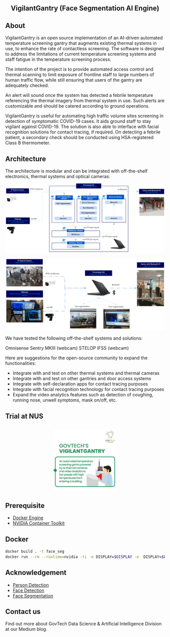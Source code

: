 <h2 align="center">VigilantGantry (Face Segmentation AI Engine)</h2>

## About

VigilantGantry is an open source implementation of an AI-driven automated temperature screening gantry that augments existing thermal systems in use, to enhance the rate of contactless screening. The software is designed to address the limitations of current temperature screening systems and staff fatigue in the temperature screening process.

The intention of the project is to provide automated access control and thermal scanning to limit exposure of frontline staff to large numbers of human traffic flow, while still ensuring that users of the gantry are adequately checked.
 
An alert will sound once the system has detected a febrile temperature referencing the thermal imagery from thermal system in use. Such alerts are customizable and should be catered according to ground operations.

VigilantGantry is useful for automating high traffic volume sites screening in detection of symptomatic COVID-19 cases. It aids ground staff to stay vigilant against COVID-19. The solution is also able to interface with facial recognition solutions for contact tracing, if required. On detecting a febrile patient, a secondary check should be conducted using HSA-registered Class B thermometer.  

## Architecture

The architecture is modular and can be integrated with off-the-shelf electronics, thermal systems and optical cameras:

 ![Architecture Diagram](asset/achitecture.png)

 ![Equipment Diagram](asset/equipment.png)


We have tested the following off-the-shelf systems and solutions:

Omnisense Sentry MKIII (webcam)
STELOP IFSS (webcam)
 
Here are suggestions for the open-source community to expand the functionalities:

* Integrate with and test on other thermal systems and thermal cameras
* Integrate with and test on other gantries and door access systems
* Integrate with self-declaration apps for contact tracing purposes
* Integrate with facial recognition technology for contact tracing purposes
* Expand the video analytics features such as detection of coughing, running nose, unwell symptoms, mask on/off, etc.
 
## Trial at NUS

<h2 align="center"><a href="https://www.youtube.com/watch?v=4quAADmKs40"><img src="asset/logo.jpg" width="200"></a><h2/">

## Prerequisite

* [Docker Engine](https://docs.docker.com/engine/install/binaries/)
* [NVIDIA Container Toolkit](https://github.com/NVIDIA/nvidia-docker)

## Docker
```bash
docker build . -t face_seg
docker run --rm --runtime=nvidia -ti -e DISPLAY=$DISPLAY -e  DISPLAY=$DISPLAY -v /tmp/.X11-unix:/tmp/.X11-unix -e QT_X11_NO_MITSHM=1 --name face_seg face_seg:latest
```

## Acknowledgement 
* [Person Detection](https://github.com/eriklindernoren/PyTorch-YOLOv3)
* [Face Detection](Ultra-Light-Fast-Generic-Face-Detector-1MB)
* [Face Segmentation](https://github.com/kampta/face-seg)


## Contact us
Find out more about GovTech Data Science & Artificial Intelligence Division at our Medium blog.
 